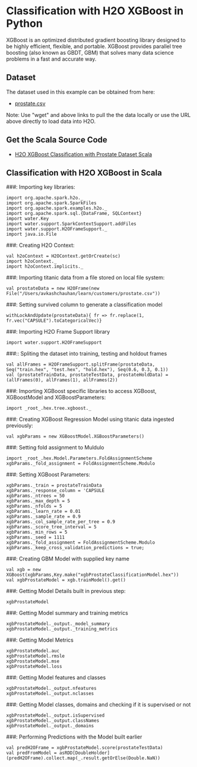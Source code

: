 # Classification with H2O XGBoost in Python #

XGBoost is an optimized distributed gradient boosting library designed to be highly efficient, flexible, and portable. XGBoost provides parallel tree boosting (also known as GBDT, GBM) that solves many data science problems in a fast and accurate way.

## Dataset ##
The dataset used in this example can be obtained from here:
 - [prostate.csv](https://raw.githubusercontent.com/Avkash/mldl/master/data/prostate.csv)

Note: Use "wget" and above links to pull the the data locally or use the URL above directly to load data into H2O.
  
## Get the Scala Source Code ##
  - [H2O XGBoost Classification with Prostate Dataset Scala](https://github.com/Avkash/mldl/blob/master/code/scala/H2O_XGBoost_Prostate.scala)
  
## Classification with H2O XGBoost in Scala ##

###: Importing key libraries:
```
import org.apache.spark.h2o._
import org.apache.spark.SparkFiles
import org.apache.spark.examples.h2o._
import org.apache.spark.sql.{DataFrame, SQLContext}
import water.Key
import water.support.SparkContextSupport.addFiles
import water.support.H2OFrameSupport._
import java.io.File
```

###: Creating H2O Context:
```
val h2oContext = H2OContext.getOrCreate(sc)
import h2oContext._
import h2oContext.implicits._
```

###: Importing titanic data from a file stored on local file system:
```
val prostateData = new H2OFrame(new File("/Users/avkashchauhan/learn/customers/prostate.csv"))
```

###:  Setting survived column to generate a classification model
```
withLockAndUpdate(prostateData){ fr => fr.replace(1, fr.vec("CAPSULE").toCategoricalVec)}
```

###: Importing H2O Frame Support library
```
import water.support.H2OFrameSupport
```

###:: Spliting the dataset into training, testing and holdout frames
```
val allFrames = H2OFrameSupport.splitFrame(prostateData, Seq("train.hex", "test.hex", "hold.hex"), Seq(0.6, 0.3, 0.1))
val (prostateTrainData, prostateTestData, prostateHoldData) = (allFrames(0), allFrames(1), allFrames(2))
```

###: Importing XGBoost specific libraries to access XGBoost, XGBoostModel and XGBoostParameters:
```
import _root_.hex.tree.xgboost._
```

###: Creating XGBoost Regression Model using titanic data ingested previously:
```
val xgbParams = new XGBoostModel.XGBoostParameters()
```

###: Setting fold assignment to Muldulo
```
import _root_.hex.Model.Parameters.FoldAssignmentScheme
xgbParams._fold_assignment = FoldAssignmentScheme.Modulo
```

###: Setting XGBoost Parameters:
```
xgbParams._train = prostateTrainData
xgbParams._response_column = 'CAPSULE
xgbParams._ntrees = 50
xgbParams._max_depth = 5
xgbParams._nfolds = 5
xgbParams._learn_rate = 0.01
xgbParams._sample_rate = 0.9
xgbParams._col_sample_rate_per_tree = 0.9
xgbParams._score_tree_interval = 5
xgbParams._min_rows = 5
xgbParams._seed = 1111
xgbParams._fold_assignment = FoldAssignmentScheme.Modulo
xgbParams._keep_cross_validation_predictions = true;
```

###: Creating GBM Model with supplied key name
```
val xgb = new XGBoost(xgbParams,Key.make("xgbProstateClassificationModel.hex"))
val xgbProstateModel = xgb.trainModel().get()
```

###: Getting Model Details built in previous step:
```
xgbProstateModel
```

###: Getting Model summary and training metrics 
```
xgbProstateModel._output._model_summary
xgbProstateModel._output._training_metrics
```

###: Getting Model Metrics
```
xgbProstateModel.auc
xgbProstateModel.rmsle
xgbProstateModel.mse
xgbProstateModel.loss
```

###: Getting Model features and classes
```
xgbProstateModel._output.nfeatures
xgbProstateModel._output.nclasses
```

###: Getting Model classes, domains and checking if it is supervised or not
```
xgbProstateModel._output.isSupervised
xgbProstateModel._output.classNames
xgbProstateModel._output._domains
```

###: Performing Predictions with the Model built earlier
```
val predH2OFrame = xgbProstateModel.score(prostateTestData)
val predFromModel = asRDD[DoubleHolder](predH2OFrame).collect.map(_.result.getOrElse(Double.NaN))
```

